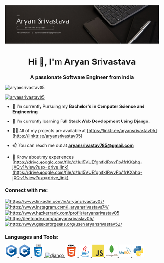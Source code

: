 ![logo](https://github.com/aryansrivastav05/aryansrivastav05/blob/master/BLack%20Minimalist%20Corporate%20Staff%20Identity%20LinkedIn%20Banner.png)
<h1 align="center">Hi 👋, I'm Aryan Srivastava</h1>
<h3 align="center">A passionate Software Engineer from India</h3>
<!-- <img width="400" align="right" src="https://png.pngtree.com/thumb_back/fh260/background/20250120/pngtree-a-cartoon-boy-wearing-glasses-and-hoodie-is-coding-on-his-image_16934156.jpg" alt=""> -->

<p align="left">  <img src="https://komarev.com/ghpvc/?username=aryansrivastav05&label=Profile%20views&color=0e75b6&style=flat" alt="aryansrivastav05" /> </p>

<p align="left"> <a href="https://github.com/ryo-ma/github-profile-trophy"><img src="https://github-profile-trophy.vercel.app/?username=aryansrivastav05" alt="aryansrivastav05" /></a> </p>

- 🔭 I’m currently Pursuing my **Bachelor's in Computer Science and Engineering**

- 🌱 I’m currently learning **Full Stack Web Development Using Django.**

- 👨‍💻 All of my projects are available at [https://linktr.ee/aryansrivastav05](https://linktr.ee/aryansrivastav05)

- 📫 You can reach me out at **aryansrivastav785@gmail.com**

- 📄 Know about my experiences [https://drive.google.com/file/d/1u15VUEfgmfkIRwvFbAfrKXahq-jXQlv1/view?usp=drive_link](https://drive.google.com/file/d/1u15VUEfgmfkIRwvFbAfrKXahq-jXQlv1/view?usp=drive_link)

<h3 align="left">Connect with me:</h3>
<p align="left">
<a href="https://www.linkedin.com/in/aryansrivastav05/" target="blank"><img align="center" src="https://raw.githubusercontent.com/rahuldkjain/github-profile-readme-generator/master/src/images/icons/Social/linked-in-alt.svg" alt="https://www.linkedin.com/in/aryansrivastav05/" height="30" width="40" /></a>
<a href="https://www.instagram.com/i_aryansrivastava74/" target="blank"><img align="center" src="https://raw.githubusercontent.com/rahuldkjain/github-profile-readme-generator/master/src/images/icons/Social/instagram.svg" alt="https://www.instagram.com/i_aryansrivastava74/" height="30" width="40" /></a>
<a href="https://www.hackerrank.com/profile/aryansrivastav05" target="blank"><img align="center" src="https://raw.githubusercontent.com/rahuldkjain/github-profile-readme-generator/master/src/images/icons/Social/hackerrank.svg" alt="https://www.hackerrank.com/profile/aryansrivastav05" height="30" width="40" /></a>
<a href="https://leetcode.com/u/aryansrivastav05/" target="blank"><img align="center" src="https://raw.githubusercontent.com/rahuldkjain/github-profile-readme-generator/master/src/images/icons/Social/leet-code.svg" alt="https://leetcode.com/u/aryansrivastav05/" height="30" width="40" /></a>
<a href="https://www.geeksforgeeks.org/user/aryansrivastav52/" target="blank"><img align="center" src="https://raw.githubusercontent.com/rahuldkjain/github-profile-readme-generator/master/src/images/icons/Social/geeks-for-geeks.svg" alt="https://www.geeksforgeeks.org/user/aryansrivastav52/" height="30" width="40" /></a>
</p>

<h3 align="left">Languages and Tools:</h3>
<p align="left"> <a href="https://www.cprogramming.com/" target="_blank" rel="noreferrer"> <img src="https://raw.githubusercontent.com/devicons/devicon/master/icons/c/c-original.svg" alt="c" width="40" height="40"/> </a> <a href="https://www.w3schools.com/cpp/" target="_blank" rel="noreferrer"> <img src="https://raw.githubusercontent.com/devicons/devicon/master/icons/cplusplus/cplusplus-original.svg" alt="cplusplus" width="40" height="40"/> </a> <a href="https://www.w3schools.com/css/" target="_blank" rel="noreferrer"> <img src="https://raw.githubusercontent.com/devicons/devicon/master/icons/css3/css3-original-wordmark.svg" alt="css3" width="40" height="40"/> </a> <a href="https://www.djangoproject.com/" target="_blank" rel="noreferrer"> <img src="https://cdn.worldvectorlogo.com/logos/django.svg" alt="django" width="40" height="40"/> </a> <a href="https://www.w3.org/html/" target="_blank" rel="noreferrer"> <img src="https://raw.githubusercontent.com/devicons/devicon/master/icons/html5/html5-original-wordmark.svg" alt="html5" width="40" height="40"/> </a> <a href="https://www.java.com" target="_blank" rel="noreferrer"> <img src="https://raw.githubusercontent.com/devicons/devicon/master/icons/java/java-original.svg" alt="java" width="40" height="40"/> </a> <a href="https://developer.mozilla.org/en-US/docs/Web/JavaScript" target="_blank" rel="noreferrer"> <img src="https://raw.githubusercontent.com/devicons/devicon/master/icons/javascript/javascript-original.svg" alt="javascript" width="40" height="40"/> </a> <a href="https://www.mongodb.com/" target="_blank" rel="noreferrer"> <img src="https://raw.githubusercontent.com/devicons/devicon/master/icons/mongodb/mongodb-original-wordmark.svg" alt="mongodb" width="40" height="40"/> </a> <a href="https://www.mysql.com/" target="_blank" rel="noreferrer"> <img src="https://raw.githubusercontent.com/devicons/devicon/master/icons/mysql/mysql-original-wordmark.svg" alt="mysql" width="40" height="40"/> </a> <a href="https://www.python.org" target="_blank" rel="noreferrer"> <img src="https://raw.githubusercontent.com/devicons/devicon/master/icons/python/python-original.svg" alt="python" width="40" height="40"/> </a> </p>
